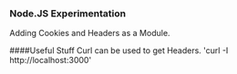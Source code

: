### Node.JS Experimentation

Adding Cookies and Headers as a Module.

####Useful Stuff
Curl can be used to get Headers.
'curl -I http://localhost:3000'